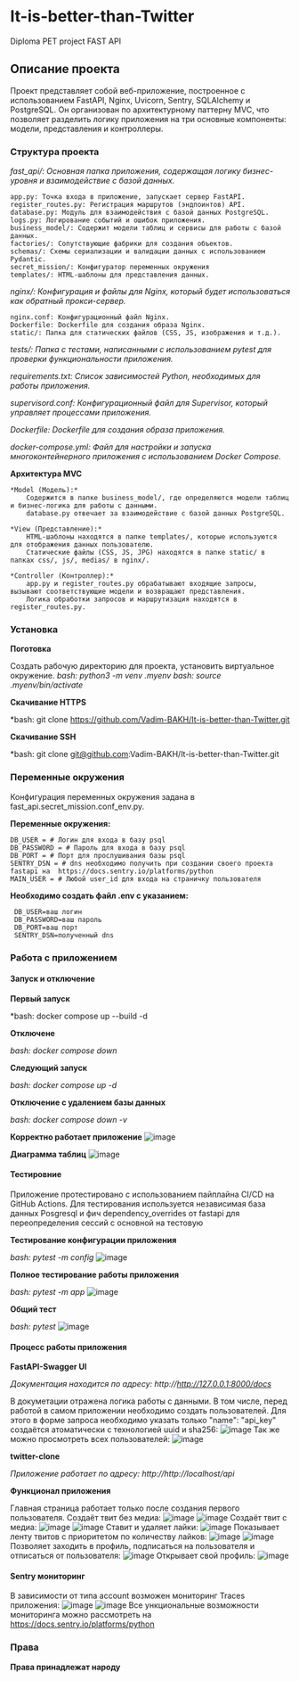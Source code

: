 # It-is-better-than-Twitter
Diploma PET project FAST API


## Описание проекта
Проект представляет собой веб-приложение, построенное с использованием FastAPI, Nginx, Uvicorn, Sentry, SQLAlchemy и PostgreSQL. Он организован по архитектурному паттерну MVC, что позволяет разделить логику приложения на три основные компоненты: модели, представления и контроллеры.


### Структура проекта

*fast_api/: Основная папка приложения, содержащая логику бизнес-уровня и взаимодействие с базой данных.*

    app.py: Точка входа в приложение, запускает сервер FastAPI.
    register_routes.py: Регистрация маршрутов (эндпоинтов) API.
    database.py: Модуль для взаимодействия с базой данных PostgreSQL.
    logs.py: Логирование событий и ошибок приложения.
    business_model/: Содержит модели таблиц и сервисы для работы с базой данных.
    factories/: Сопутствующие фабрики для создания объектов.
    schemas/: Схемы сериализации и валидации данных с использованием Pydantic.
    secret_mission/: Конфигуратор переменных окружения
    templates/: HTML-шаблоны для представления данных.

*nginx/: Конфигурация и файлы для Nginx, который будет использоваться как обратный прокси-сервер.*

    nginx.conf: Конфигурационный файл Nginx.
    Dockerfile: Dockerfile для создания образа Nginx.
    static/: Папка для статических файлов (CSS, JS, изображения и т.д.).

*tests/: Папка с тестами, написанными с использованием pytest для проверки функциональности приложения.*

*requirements.txt: Список зависимостей Python, необходимых для работы приложения.*

*supervisord.conf: Конфигурационный файл для Supervisor, который управляет процессами приложения.*

*Dockerfile: Dockerfile для создания образа приложения.*

*docker-compose.yml: Файл для настройки и запуска многоконтейнерного приложения с использованием Docker Compose.*

**Архитектура MVC**

    *Model (Модель):*
        Содержится в папке business_model/, где определяются модели таблиц и бизнес-логика для работы с данными.
        database.py отвечает за взаимодействие с базой данных PostgreSQL.

    *View (Представление):*
        HTML-шаблоны находятся в папке templates/, которые используются для отображения данных пользователю.
        Статические файлы (CSS, JS, JPG) находятся в папке static/ в папках css/, js/, medias/ в nginx/.

    *Controller (Контроллер):*
        app.py и register_routes.py обрабатывают входящие запросы, вызывают соответствующие модели и возвращают представления.
        Логика обработки запросов и маршрутизация находятся в register_routes.py.


### Установка

**Поготовка**

Создать рабочую директорию для проекта, установить виртуальное окружение.
*bash: python3 -m venv .myenv*
*bash: source .myenv/bin/activate*

**Скачивание HTTPS**

*bash: git clone https://github.com/Vadim-BAKH/It-is-better-than-Twitter.git

**Скачивание SSH**

*bash: git clone git@github.com:Vadim-BAKH/It-is-better-than-Twitter.git


### Переменные окружения
Конфигурация переменных окружения задана в fast_api.secret_mission.conf_env.py.

**Переменные окружения:**

    DB_USER = # Логин для входа в базу psql
    DB_PASSWORD = # Пароль для входа в базу psql
    DB_PORT = # Порт для прослушивания базы psql
    SENTRY_DSN = # dns необходимо получить при создании своего проекта fastapi на  https://docs.sentry.io/platforms/python
    MAIN_USER = # Любой user_id для входа на страничку пользователя

**Необходимо создать файл .env c указанием:**

     DB_USER=ваш логин
     DB_PASSWORD=ваш пароль
     DB_PORT=ваш порт
     SENTRY_DSN=полученный dns


### Работа с приложением

#### Запуск и отключение

**Первый запуск**

*bash: docker compose up --build -d

**Отключене**

*bash: docker compose down*

**Следующий запуск**

*bash: docker compose up -d*

**Отключение с удалением базы данных**

*bash: docker compose down -v*

**Корректно работает приложение**
![image](https://github.com/user-attachments/assets/0c2cb508-7a22-45b5-adc8-9375b2158e9c)

**Диаграмма таблиц**
![image](https://github.com/user-attachments/assets/087376a0-71ec-4f84-b91c-6f217c4c06cc)


#### Тестировние
Приложение протестировано с использованием пайплайна CI/CD на GitHub Actions.
Для тестирования используется независимая база данных Posgresql и фич dependency_overrides от fastapi
для переопределения сессий с основной на тестовую

**Тестирование конфигурации приложения**

*bash: pytest -m config*
![image](https://github.com/user-attachments/assets/6a86d7d0-67b1-46d1-85b3-e7b7f4f25cbd)


**Полное тестирование работы приложения**

*bash: pytest -m app*
![image](https://github.com/user-attachments/assets/1e12586d-7b8c-4a5b-adef-33e623a300bb)

**Общий тест**

*bash: pytest*
![image](https://github.com/user-attachments/assets/44567076-fa63-4ad2-ba5c-5cebbcb52730)


#### Процесс работы приложения

__FastAPI-Swagger UI__

*Документация находится по адресу: http://http://127.0.0.1:8000/docs*

В докуметации отражена логика работы с данными. В том числе, перед работой в самом 
приложении необходимо создать пользователей. Для этого в форме запроса необходимо указать
только "name": "api_key" создаётся атоматически с технологией uuid и sha256:
![image](https://github.com/user-attachments/assets/7d6b085a-8a7b-462a-84e0-8250c7e2e744)
Так же можно просмотреть всех пользователей:
![image](https://github.com/user-attachments/assets/df9d6028-7842-4528-a9ca-a8e50e36d8c9)

__twitter-clone__

*Приложение работает по адресу:  http://http://localhost/api*

**Функционал приложения**

Главная страница работает только после создания первого пользователя.
Создаёт твит без медиа:
![image](https://github.com/user-attachments/assets/29bb9b9d-eedc-451e-b261-1c2b3cd3e8ff)
![image](https://github.com/user-attachments/assets/4f659cc0-9359-4210-a48a-4c093b6ffc38)
Создаёт твит с медиа:
![image](https://github.com/user-attachments/assets/eec7eb79-2a5f-4de5-ab0a-1c8db5bbde23)
![image](https://github.com/user-attachments/assets/e6435796-5bec-4718-96ff-f28fcdd4f387)
Ставит и удаляет лайки:
![image](https://github.com/user-attachments/assets/1d209ccf-d750-4ebc-8bf0-0cded273c7ea)
Показывает ленту твитов с приоритетом по количеству лайков:
![image](https://github.com/user-attachments/assets/0b57f77c-b080-45fb-ab6d-0589bd45cd9f)
![image](https://github.com/user-attachments/assets/6f91f965-b439-4550-8ba7-fde51ea30fae)
Позволяет заходить в профиль, подписаться на пользователя и отписаться от пользователя:
![image](https://github.com/user-attachments/assets/fefbb31b-b99a-47ea-80f0-01352b844253)
Открывает свой профиль:
![image](https://github.com/user-attachments/assets/4fe032cf-f8d0-405c-bc9d-d2479b640a06)

#### Sentry мониторинг
В зависимости от типа account возможен мониторинг Traces приложения:
![image](https://github.com/user-attachments/assets/7289d0dc-fd12-4b27-9f6f-2277e9bda741)
![image](https://github.com/user-attachments/assets/3fadd8f8-2ca8-4632-9317-59f4ca9f71c5)
 Все ункциональные возможности мониторинга можно рассмотреть на  https://docs.sentry.io/platforms/python


### Права
**Права принадлежат народу**
     
